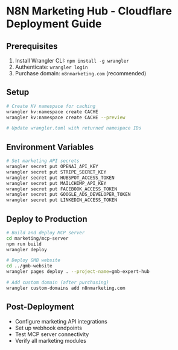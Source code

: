 # N8N Marketing Hub - Cloudflare Deployment Guide

## Prerequisites
1. Install Wrangler CLI: `npm install -g wrangler`
2. Authenticate: `wrangler login`
3. Purchase domain: `n8nmarketing.com` (recommended)

## Setup
```bash
# Create KV namespace for caching
wrangler kv:namespace create CACHE
wrangler kv:namespace create CACHE --preview

# Update wrangler.toml with returned namespace IDs
```

## Environment Variables
```bash
# Set marketing API secrets
wrangler secret put OPENAI_API_KEY
wrangler secret put STRIPE_SECRET_KEY
wrangler secret put HUBSPOT_ACCESS_TOKEN
wrangler secret put MAILCHIMP_API_KEY
wrangler secret put FACEBOOK_ACCESS_TOKEN
wrangler secret put GOOGLE_ADS_DEVELOPER_TOKEN
wrangler secret put LINKEDIN_ACCESS_TOKEN
```

## Deploy to Production
```bash
# Build and deploy MCP server
cd marketing/mcp-server
npm run build
wrangler deploy

# Deploy GMB website
cd ../gmb-website
wrangler pages deploy . --project-name=gmb-expert-hub

# Add custom domain (after purchasing)
wrangler custom-domains add n8nmarketing.com
```

## Post-Deployment
- Configure marketing API integrations
- Set up webhook endpoints
- Test MCP server connectivity
- Verify all marketing modules